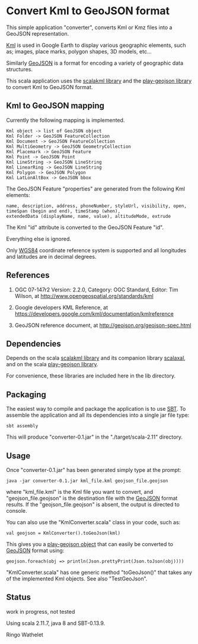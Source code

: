 # Convert Kml to GeoJSON format 

This simple application "converter", converts Kml or Kmz files into a GeoJSON representation. 

[Kml](https://developers.google.com/kml/documentation/kmlreference) is used in Google Earth to display 
various geographic elements, such as; images, place marks, polygon shapes, 3D models, etc...

Similarly [GeoJSON](http://geojson.org/) is a format for encoding a variety of geographic data structures.

This scala application uses the [scalakml library](https://github.com/workingDog/scalakml) and 
the [play-geojson library](https://github.com/jroper/play-geojson) to convert Kml to GeoJSON format.
 
## Kml to GeoJSON mapping

Currently the following mapping is implemented.

    Kml object -> list of GeoJSON object
    Kml Folder -> GeoJSON FeatureCollection
    Kml Document -> GeoJSON FeatureCollection
    Kml MultiGeometry -> GeoJSON GeometryCollection
    Kml Placemark -> GeoJSON Feature
    Kml Point -> GeoJSON Point
    Kml LineString -> GeoJSON LineString
    Kml LinearRing -> GeoJSON LineString
    Kml Polygon -> GeoJSON Polygon
    Kml LatLonAltBox -> GeoJSON bbox

The GeoJSON Feature "properties" are generated from the following Kml elements:

    name, description, address, phoneNumber, styleUrl, visibility, open, 
    timeSpan (begin and end), timeStamp (when),
    extendedData (displayName, name, value), altitudeMode, extrude
 
The Kml "id" attribute is converted to the GeoJSON Feature "id".

Everything else is ignored.
 
Only [WGS84](https://en.wikipedia.org/wiki/World_Geodetic_System) coordinate reference system 
is supported and all longitudes and latitudes are in decimal degrees.
 
## References
 
1) OGC 07-147r2 Version: 2.2.0, Category: OGC Standard, Editor: Tim Wilson, at http://www.opengeospatial.org/standards/kml

2) Google developers KML Reference, at https://developers.google.com/kml/documentation/kmlreference

3) GeoJSON reference document, at http://geojson.org/geojson-spec.html

## Dependencies

Depends on the scala [scalakml library](https://github.com/workingDog/scalakml)
and its companion library [scalaxal](https://github.com/workingDog/scalaxal), 
and on the scala [play-geojson library](https://github.com/jroper/play-geojson).

For convenience, these libraries are included here in the lib directory.

## Packaging

The easiest way to compile and package the application is to use [SBT](http://www.scala-sbt.org/).
To assemble the application and all its dependencies into a single jar file type:

    sbt assembly

This will produce "converter-0.1.jar" in the "./target/scala-2.11" directory.

## Usage

Once "converter-0.1.jar" has been generated simply type at the prompt:
 
    java -jar converter-0.1.jar kml_file.kml geojson_file.geojson
 
where "kml_file.kml" is the Kml file you want to convert, and "geojson_file.geojson" is the destination file 
with the [GeoJSON](http://geojson.org/) format results. If the "geojson_file.geojson" is absent, the output is directed to console.
 
You can also use the "KmlConverter.scala" class in your code, such as: 

    val geojson = KmlConverter().toGeoJson(kml)
    
This gives you a [play-geojson object](https://github.com/jroper/play-geojson) that 
can easily be converted to [GeoJSON](http://geojson.org/) format using:
  
    geojson.foreach(obj => println(Json.prettyPrint(Json.toJson(obj))))
  
"KmlConverter.scala" has one generic method "toGeoJson()" that takes any of the implemented Kml objects. 
See also "TestGeoJson".

## Status

work in progress, not tested 

Using scala 2.11.7, java 8 and SBT-0.13.9.


Ringo Wathelet
